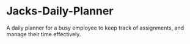 # Jacks-Daily-Planner
A daily planner for a busy employee to keep track of assignments, and manage their time effectively. 
